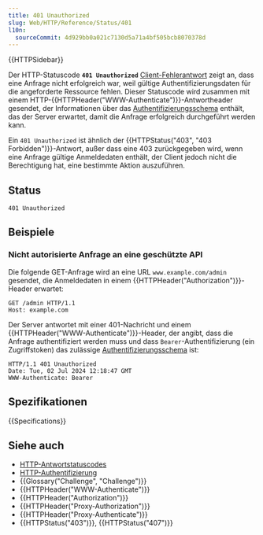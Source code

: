 ```yaml
---
title: 401 Unauthorized
slug: Web/HTTP/Reference/Status/401
l10n:
  sourceCommit: 4d929bb0a021c7130d5a71a4bf505bcb8070378d
---
```


{{HTTPSidebar}}

Der HTTP-Statuscode **`401 Unauthorized`** [Client-Fehlerantwort](/de/docs/Web/HTTP/Reference/Status#client_error_responses) zeigt an, dass eine Anfrage nicht erfolgreich war, weil gültige Authentifizierungsdaten für die angeforderte Ressource fehlen.
Dieser Statuscode wird zusammen mit einem HTTP-{{HTTPHeader("WWW-Authenticate")}}-Antwortheader gesendet, der Informationen über das [Authentifizierungsschema](/de/docs/Web/HTTP/Guides/Authentication#authentication_schemes) enthält, das der Server erwartet, damit die Anfrage erfolgreich durchgeführt werden kann.

Ein `401 Unauthorized` ist ähnlich der {{HTTPStatus("403", "403 Forbidden")}}-Antwort, außer dass eine 403 zurückgegeben wird, wenn eine Anfrage gültige Anmeldedaten enthält, der Client jedoch nicht die Berechtigung hat, eine bestimmte Aktion auszuführen.

## Status

```http
401 Unauthorized
```

## Beispiele

### Nicht autorisierte Anfrage an eine geschützte API

Die folgende GET-Anfrage wird an eine URL `www.example.com/admin` gesendet, die Anmeldedaten in einem {{HTTPHeader("Authorization")}}-Header erwartet:

```http
GET /admin HTTP/1.1
Host: example.com
```

Der Server antwortet mit einer 401-Nachricht und einem {{HTTPHeader("WWW-Authenticate")}}-Header, der angibt, dass die Anfrage authentifiziert werden muss und dass `Bearer`-Authentifizierung (ein Zugriffstoken) das zulässige [Authentifizierungsschema](/de/docs/Web/HTTP/Guides/Authentication#authentication_schemes) ist:

```http
HTTP/1.1 401 Unauthorized
Date: Tue, 02 Jul 2024 12:18:47 GMT
WWW-Authenticate: Bearer
```

## Spezifikationen

{{Specifications}}

## Siehe auch

- [HTTP-Antwortstatuscodes](/de/docs/Web/HTTP/Reference/Status)
- [HTTP-Authentifizierung](/de/docs/Web/HTTP/Guides/Authentication)
- {{Glossary("Challenge", "Challenge")}}
- {{HTTPHeader("WWW-Authenticate")}}
- {{HTTPHeader("Authorization")}}
- {{HTTPHeader("Proxy-Authorization")}}
- {{HTTPHeader("Proxy-Authenticate")}}
- {{HTTPStatus("403")}}, {{HTTPStatus("407")}}
